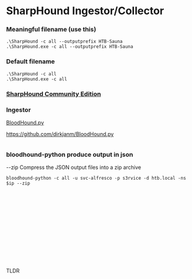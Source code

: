# SharpHound Ingestor/Collector

### Meaningful filename (use this)
```
.\SharpHound -c all --outputprefix HTB-Sauna
.\SharpHound.exe -c all --outputprefix HTB-Sauna
```

### Default filename
```
.\SharpHound -c all
.\SharpHound.exe -c all
```

### [SharpHound Community Edition](https://support.bloodhoundenterprise.io/hc/en-us/articles/17481151861019)

### Ingestor
[BloodHound.py](https://medium.com/@anastasisvasileiadis/bloodhound-py-v0-5-releases-a-python-based-ingestor-for-bloodhound-aa054771f4ff)

https://github.com/dirkjanm/BloodHound.py
```

```

### bloodhound-python produce output in json
--zip                 Compress the JSON output files into a zip archive
```
bloodhound-python -c all -u svc-alfresco -p s3rvice -d htb.local -ns $ip --zip
```
### 
```

```

### 
```

```
### 
```

```
### 
```

```
### 
```

```
### 
```

```
### 
```

```
### 
```

```
### 
```

```
TLDR